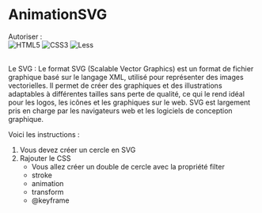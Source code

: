 # AnimationSVG
Autoriser :<br>
![HTML5](https://img.shields.io/badge/html5-%23E34F26.svg?style=for-the-badge&logo=html5&logoColor=white) ![CSS3](https://img.shields.io/badge/css3-%231572B6.svg?style=for-the-badge&logo=css3&logoColor=white) ![Less](https://img.shields.io/badge/less-2B4C80?style=for-the-badge&logo=less&logoColor=white)
<br><br>

Le SVG : Le format SVG (Scalable Vector Graphics) est un format de fichier graphique basé sur le langage XML, utilisé pour représenter des images vectorielles. Il permet de créer des graphiques et des illustrations adaptables à différentes tailles sans perte de qualité, ce qui le rend idéal pour les logos, les icônes et les graphiques sur le web. SVG est largement pris en charge par les navigateurs web et les logiciels de conception graphique.

Voici les instructions :
1. Vous devez créer un cercle en SVG
2. Rajouter le CSS
   - Vous allez créer un double de cercle avec la propriété filter
   - stroke
   - animation
   - transform
   - @keyframe 


